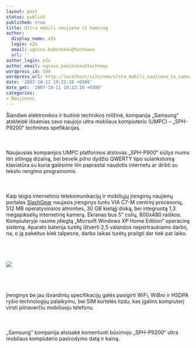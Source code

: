 ```yaml
---
layout: post
status: publish
published: true
title: Ultra mobili naujiena iš Samsung
author:
  display_name: eZx
  login: eZx
  email: ugnius.babinskas@technews
  url: ''
author_login: eZx
author_email: ugnius.babinskas@technews
wordpress_id: 594
wordpress_url: http://localhost/site/new/ultra_mobili_naujiena_is_samsung/
date: '2007-10-11 19:22:16 +0300'
date_gmt: '2007-10-11 19:22:16 +0300'
categories:
- Naujienos
---
```

<p>Šiandien elektronikos ir buitinė technikos milžinė, kompanija „Samsung“ atskleidė išsamias savo naujojo ultra mobilaus kompiuterio (UMPC) – „SPH-P9200“ technines spefikacijas.<br />
<br><br />
<br>Naujausias kompanijos UMPC platformos atstovas „SPH-P900“ siūlys mums itin stilingą dizainą, bei beveik pilno dydžio QWERTY tipo sulankstomą klaviatūra su kuria galėsime itin paprastai naudotis internetu ar dirbti su teksto rengimo programomis.<br />
<br><br />
<br>Kaip teigia internetinis telekomunikacijų ir mobiliųjų įrenginių naujienų portalas <a class="ns" href="http://www.slashgear.com/samsung-sph-p9200-ultra-umpc-details-break-cover-097876.php">SlashGear</a> naujasis įrenginys turės VIA C7-M centrinį procesorių, 512 MB operatyviosios atminties, 30 GB kietąjį diską, bei integruotą 1,3 megapikselių internetinę kamerą. Ekranas bus 5“ colių, 800x480 raiškos. Kompiuteryje rasime įdiegtą „Micrsoft Windows XP Home Edition“ operacinę sistemą. Aparato baterija turėtų ištverti 2,5 valandos nepertraukiamo darbo, na, o ją pakeitus kiek talpesne, darbo laikas turėtų prailgti dar tiek pat laiko.<br />
<br><br />
<br><br><img src="http://www.ipix.lt/out.php/i262984_im.jpg"><br><br />
<br><br />
<br>Įrenginys be jau išvardintų specifikacijų galės pasigirti WiFi, WiBro ir HSDPA ryšio technologijų palaikymu, bei SIM kortelės lizdu, kas įgalins kompiuterį virsti pilnaverčiu mobiliuoju telefonu.<br />
<br><br />
<br>„Samsung“ kompanija atsisakė komentuoti būsimojo „SPH-P9200“ ultra mobilaus kompiuterio pasirodymo datą ir kainą.<br />
<br><br />
<br><br />
<br><br />
<br><br />
<br></p>
